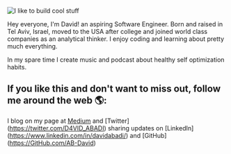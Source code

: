 ![I like to build cool stuff](https://res.cloudinary.com/ab-d/image/upload/v1611711806/Project_Capture_4_mzxssv.jpg)

Hey everyone, I'm David! an aspiring Software Engineer. Born and raised in Tel Aviv, Israel, moved to the USA after college and joined world class companies as an analytical thinker. I enjoy coding and learning about pretty much everything. 

In my spare time I create music and podcast about healthy self optimization habits.

## If you like this and don't want to miss out, follow me around the web 🌎:
I blog on my page at [Medium](https://medium.com/@david.abadi) and [Twitter] (https://twitter.com/D4VID_ABADI) sharing updates on [LinkedIn] (https://www.linkedin.com/in/davidabadi/) and [GitHub] (https://GitHub.com/AB-David)
